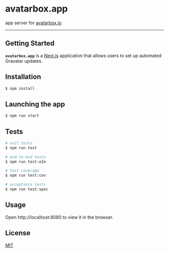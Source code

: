 # avatarbox.app

app server for [avatarbox.io](https://avatarbox.io)

---

## Getting Started

**`avatarbox.app`** is a [Next.js](https://nextjs.org) application that allows users to set up automated Gravatar updates.

## Installation

```sh
$ npm install
```

## Launching the app

```bash
$ npm run start
```

## Tests

```bash
# unit tests
$ npm run test

# end-to-end tests
$ npm run test:e2e

# test coverage
$ npm run test:cov

# acceptance tests
$ npm run test:spec
```

## Usage

Open http://localhost:8080 to view it in the browser.

## License
[MIT](https://github.com/mrtillman/avatarbox.app/blob/main/LICENSE)